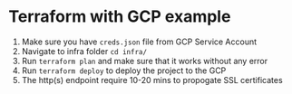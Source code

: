 # Terraform with GCP example

1. Make sure you have `creds.json` file from GCP Service Account
1. Navigate to infra folder `cd infra/`
1. Run `terraform plan` and make sure that it works without any error
1. Run `terraform deploy` to deploy the project to the GCP
1. The http(s) endpoint require 10-20 mins to propogate SSL certificates




